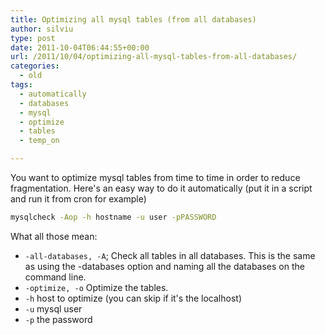```yaml
---
title: Optimizing all mysql tables (from all databases)
author: silviu
type: post
date: 2011-10-04T06:44:55+00:00
url: /2011/10/04/optimizing-all-mysql-tables-from-all-databases/
categories:
  - old
tags:
  - automatically
  - databases
  - mysql
  - optimize
  - tables
  - temp_on

---
```

You want to optimize mysql tables from time to time in order to reduce fragmentation. Here's an easy way to do it automatically (put it in a script and run it from cron for example)

```bash
mysqlcheck -Aop -h hostname -u user -pPASSWORD
```

What all those mean:

- `-all-databases, -A`; Check all tables in all databases. This is the same as using the -databases option and naming all the databases on the command line.
- `-optimize, -o` Optimize the tables.
- `-h` host to optimize (you can skip if it's the localhost)
- `-u` mysql user
- `-p` the password